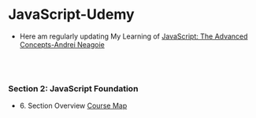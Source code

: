 # JavaScript-Udemy
<ul>
<li>Here am regularly updating My Learning of <a href="https://www.udemy.com/course/advanced-javascript-concepts/"> JavaScript: The Advanced Concepts-Andrei Neagoie</a></li>
</ul>
<br/>
<br/>
<h3>Section 2: JavaScript Foundation</h3>
<ul>
  <li>6. Section Overview <a href="https://coggle.it/diagram/XE3ZoVj-rtA5hcxj/t/advanced-javascript">Course Map</li>
</ul>
